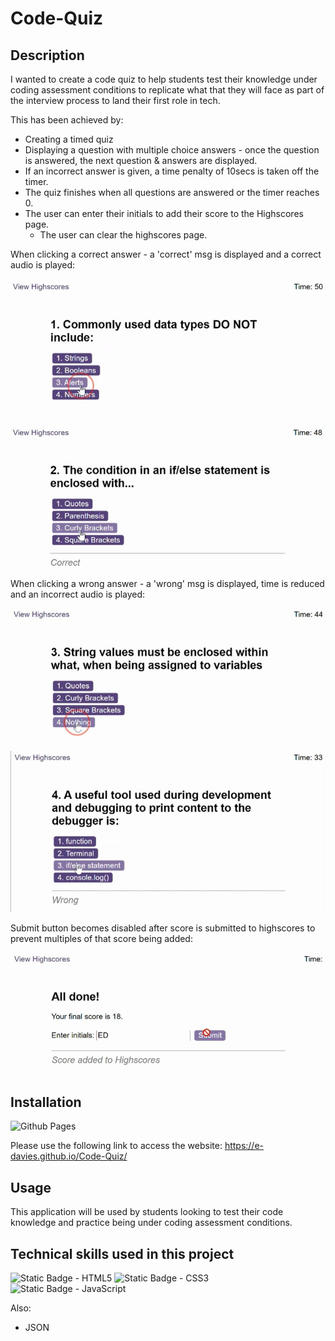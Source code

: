 # Code-Quiz

## Description

I wanted to create a code quiz to help students test their knowledge under coding assessment conditions to replicate what that they will face as part of the interview process to land their first role in tech. 

This has been achieved by:
* Creating a timed quiz
* Displaying a question with multiple choice answers - once the question is answered, the next question & answers are displayed.
* If an incorrect answer is given, a time penalty of 10secs is taken off the timer.
* The quiz finishes when all questions are answered or the timer reaches 0.
* The user can enter their initials to add their score to the Highscores page.
    * The user can clear the highscores page.

    

When clicking a correct answer - a 'correct' msg is displayed and a correct audio is played:

![screenshot of quiz questions and answers](./assets/images/clicking-choice.JPG) 

![screenshot of correct msg display](./assets/images/feedback-correct-displayed.JPG) 

When clicking a wrong answer - a 'wrong' msg is displayed, time is reduced and an incorrect audio is played:

![screenshot of quiz questions and answers](./assets/images/clicking-wrong-answer.JPG)

![screenshot of wrong msg display and timer is reduced](./assets/images/feedback-wrong-displayed.JPG)

Submit button becomes disabled after score is submitted to highscores to prevent multiples of that score being added:

![Disabled submit button](./assets/images/disabled-submit-btn.JPG)

 

## Installation

![Github Pages](https://img.shields.io/badge/github%20pages-121013?style=for-the-badge&logo=github&logoColor=white)

Please use the following link to access the website: https://e-davies.github.io/Code-Quiz/

## Usage

This application will be used by students looking to test their code knowledge and practice being under coding assessment conditions.

## Technical skills used in this project

![Static Badge - HTML5](https://img.shields.io/badge/HTML5-E34F26?style=for-the-badge&logo=html5&logoColor=white)
![Static Badge - CSS3](https://img.shields.io/badge/CSS3-1572B6?style=for-the-badge&logo=css3&logoColor=white)
![Static Badge - JavaScript](https://img.shields.io/badge/JavaScript-323330?style=for-the-badge&logo=javascript&logoColor=F7DF1E)

Also:
* JSON
